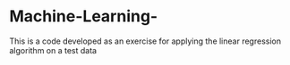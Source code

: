 # Machine-Learning-
This is a code developed as an exercise for applying the linear regression algorithm on a test data
